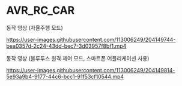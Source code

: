 # AVR_RC_CAR


동작 영상 (자율주행 모드)

https://user-images.githubusercontent.com/113006249/204149744-bea0357d-2c24-43dd-bec7-3d03957f8bf1.mp4






동작 영상 (블루투스 원격 제어 모드, 스마트폰 어플리케이션 사용)

https://user-images.githubusercontent.com/113006249/204149814-5e93a9b4-9177-44c6-bcc1-91f53cf10544.mp4



